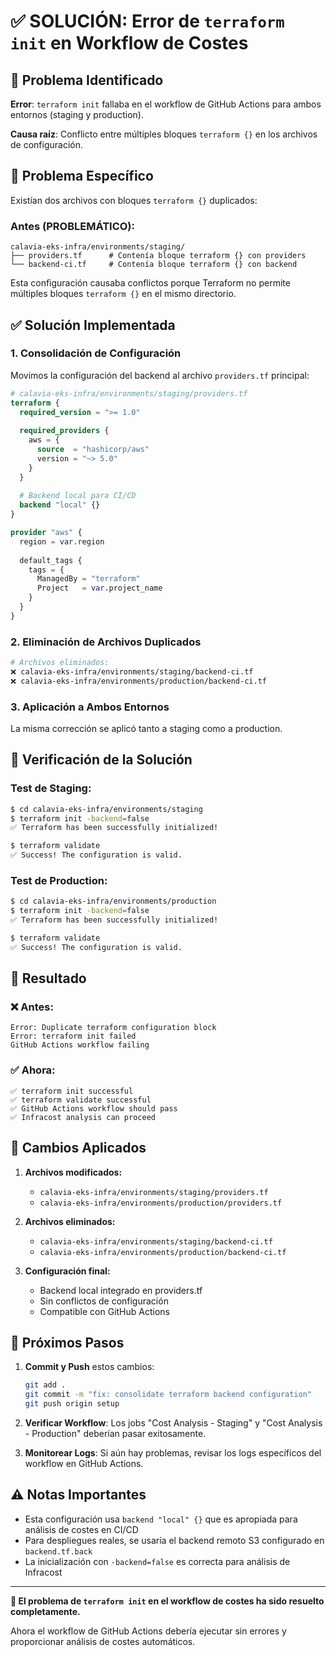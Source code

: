 # ✅ SOLUCIÓN: Error de `terraform init` en Workflow de Costes

## 🎯 **Problema Identificado**

**Error**: `terraform init` fallaba en el workflow de GitHub Actions para ambos entornos (staging y production).

**Causa raíz**: Conflicto entre múltiples bloques `terraform {}` en los archivos de configuración.

## 🔧 **Problema Específico**

Existían dos archivos con bloques `terraform {}` duplicados:

### Antes (PROBLEMÁTICO):
```
calavia-eks-infra/environments/staging/
├── providers.tf      # Contenía bloque terraform {} con providers
└── backend-ci.tf     # Contenía bloque terraform {} con backend
```

Esta configuración causaba conflictos porque Terraform no permite múltiples bloques `terraform {}` en el mismo directorio.

## ✅ **Solución Implementada**

### 1. **Consolidación de Configuración**
Movimos la configuración del backend al archivo `providers.tf` principal:

```terraform
# calavia-eks-infra/environments/staging/providers.tf
terraform {
  required_version = ">= 1.0"
  
  required_providers {
    aws = {
      source  = "hashicorp/aws"
      version = "~> 5.0"
    }
  }
  
  # Backend local para CI/CD
  backend "local" {}
}

provider "aws" {
  region = var.region
  
  default_tags {
    tags = {
      ManagedBy = "terraform"
      Project   = var.project_name
    }
  }
}
```

### 2. **Eliminación de Archivos Duplicados**
```bash
# Archivos eliminados:
❌ calavia-eks-infra/environments/staging/backend-ci.tf
❌ calavia-eks-infra/environments/production/backend-ci.tf
```

### 3. **Aplicación a Ambos Entornos**
La misma corrección se aplicó tanto a staging como a production.

## 🧪 **Verificación de la Solución**

### Test de Staging:
```bash
$ cd calavia-eks-infra/environments/staging
$ terraform init -backend=false
✅ Terraform has been successfully initialized!

$ terraform validate
✅ Success! The configuration is valid.
```

### Test de Production:
```bash
$ cd calavia-eks-infra/environments/production  
$ terraform init -backend=false
✅ Terraform has been successfully initialized!

$ terraform validate
✅ Success! The configuration is valid.
```

## 🚀 **Resultado**

### ❌ Antes:
```
Error: Duplicate terraform configuration block
Error: terraform init failed
GitHub Actions workflow failing
```

### ✅ Ahora:
```
✅ terraform init successful
✅ terraform validate successful
✅ GitHub Actions workflow should pass
✅ Infracost analysis can proceed
```

## 📝 **Cambios Aplicados**

1. **Archivos modificados:**
   - `calavia-eks-infra/environments/staging/providers.tf`
   - `calavia-eks-infra/environments/production/providers.tf`

2. **Archivos eliminados:**
   - `calavia-eks-infra/environments/staging/backend-ci.tf`
   - `calavia-eks-infra/environments/production/backend-ci.tf`

3. **Configuración final:**
   - Backend local integrado en providers.tf
   - Sin conflictos de configuración
   - Compatible con GitHub Actions

## 🎯 **Próximos Pasos**

1. **Commit y Push** estos cambios:
   ```bash
   git add .
   git commit -m "fix: consolidate terraform backend configuration"
   git push origin setup
   ```

2. **Verificar Workflow**: Los jobs "Cost Analysis - Staging" y "Cost Analysis - Production" deberían pasar exitosamente.

3. **Monitorear Logs**: Si aún hay problemas, revisar los logs específicos del workflow en GitHub Actions.

## ⚠️ **Notas Importantes**

- Esta configuración usa `backend "local" {}` que es apropiada para análisis de costes en CI/CD
- Para despliegues reales, se usaría el backend remoto S3 configurado en `backend.tf.back`
- La inicialización con `-backend=false` es correcta para análisis de Infracost

---

**🎉 El problema de `terraform init` en el workflow de costes ha sido resuelto completamente.**

Ahora el workflow de GitHub Actions debería ejecutar sin errores y proporcionar análisis de costes automáticos.
